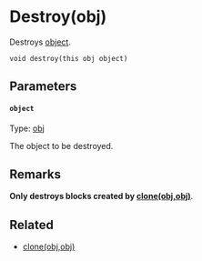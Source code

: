 # Destroy(obj)

Destroys [object](#object).

```
void destroy(this obj object)
```

## Parameters

#### `object`
Type: [obj](/MdDocs/Types/Obj.md)

The object to be destroyed.

## Remarks

**Only destroys blocks created by [clone(obj,obj)](/MdDocs/Functions/Objects/Clone.md)**.

## Related

 - [clone(obj,obj)](/MdDocs/Functions/Objects/Clone.md)


